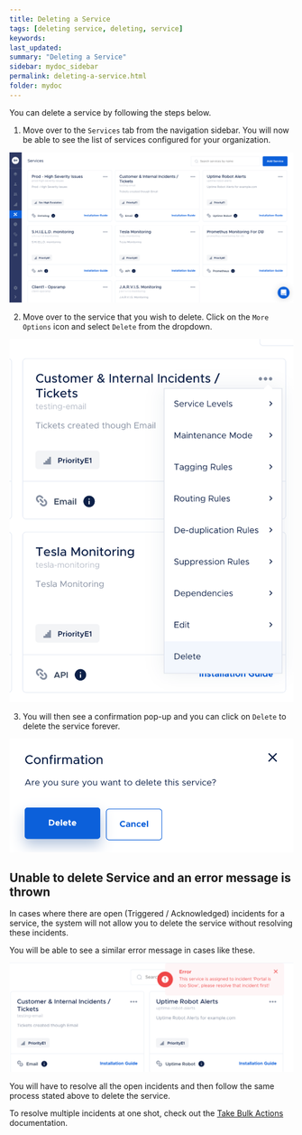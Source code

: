 ```yaml
---
title: Deleting a Service
tags: [deleting service, deleting, service]
keywords:
last_updated:
summary: "Deleting a Service"
sidebar: mydoc_sidebar
permalink: deleting-a-service.html
folder: mydoc
---
```


You can delete a service by following the steps below. 

1) Move over to the `Services` tab from the navigation sidebar. You will now be able to see the list of services configured for your organization. 

![](images/deleting_service_1.png)

2) Move over to the service that you wish to delete. Click on the `More Options` icon and select `Delete` from the dropdown. 

![](images/deleting_service_2.png)

3) You will then see a confirmation pop-up and you can click on `Delete` to delete the service forever. 

![](images/deleting_service_3.png)

## Unable to delete Service and an error message is thrown

In cases where there are open (Triggered / Acknowledged) incidents for a service, the system will not allow you to delete the service without resolving these incidents. 

You will be able to see a similar error message in cases like these. 

![](images/deleting_service_4.png)

You will have to resolve all the open incidents and then follow the same process stated above to delete the service. 

To resolve multiple incidents at one shot, check out the [Take Bulk Actions](https://dash.readme.com/project/squadcast/v1.0/docs/take-bulk-actions) documentation.